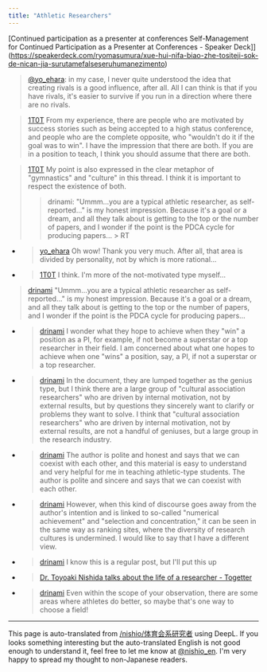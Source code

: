 ```yaml
---
title: "Athletic Researchers"
---
```


[Continued participation as a presenter at conferences Self-Management for Continued Participation as a Presenter at Conferences - Speaker Deck]](https://speakerdeck.com/ryomasumura/xue-hui-nifa-biao-zhe-tositeji-sok-de-nican-jia-surutamefalseseruhumanezimento)

> [@yo_ehara](https://twitter.com/yo_ehara/status/1137632108329914368?s=20): in my case, I never quite understood the idea that creating rivals is a good influence, after all. All I can think is that if you have rivals, it's easier to survive if you run in a direction where there are no rivals.


> [1T0T](https://twitter.com/1T0T/status/1137646049089077249) From my experience, there are people who are motivated by success stories such as being accepted to a high status conference, and people who are the complete opposite, who "wouldn't do it if the goal was to win". I have the impression that there are both. If you are in a position to teach, I think you should assume that there are both.

> [1T0T](https://twitter.com/1T0T/status/1137892600734609408) My point is also expressed in the clear metaphor of "gymnastics" and "culture" in this thread. I think it is important to respect the existence of both.
>  >drinami: "Ummm...you are a typical athletic researcher, as self-reported..." is my honest impression.
>  Because it's a goal or a dream, and all they talk about is getting to the top or the number of papers, and I wonder if the point is the PDCA cycle for producing papers... > RT
- > [yo_ehara](https://twitter.com/yo_ehara/status/1137646697872482304) Oh wow! Thank you very much. After all, that area is divided by personality, not by which is more rational...
- > [1T0T](https://twitter.com/1T0T/status/1137648088078725122) I think. I'm more of the not-motivated type myself...

> [drinami](https://twitter.com/drinami/status/1137889760591007744) "Ummm...you are a typical athletic researcher as self-reported..." is my honest impression.
>  Because it's a goal or a dream, and all they talk about is getting to the top or the number of papers, and I wonder if the point is the PDCA cycle for producing papers...
- > [drinami](https://twitter.com/drinami/status/1137889906590593025) I wonder what they hope to achieve when they "win" a position as a PI, for example, if not become a superstar or a top researcher in their field. I am concerned about what one hopes to achieve when one "wins" a position, say, a PI, if not a superstar or a top researcher.
- > [drinami](https://twitter.com/drinami/status/1137890042049835013) In the document, they are lumped together as the genius type, but I think there are a large group of "cultural association researchers" who are driven by internal motivation, not by external results, but by questions they sincerely want to clarify or problems they want to solve. I think that "cultural association researchers" who are driven by internal motivation, not by external results, are not a handful of geniuses, but a large group in the research industry.
- > [drinami](https://twitter.com/drinami/status/1137890148257943552) The author is polite and honest and says that we can coexist with each other, and this material is easy to understand and very helpful for me in teaching athletic-type students. The author is polite and sincere and says that we can coexist with each other.
- > [drinami](https://twitter.com/drinami/status/1137890149080059904) However, when this kind of discourse goes away from the author's intention and is linked to so-called "numerical achievement" and "selection and concentration," it can be seen in the same way as ranking sites, where the diversity of research cultures is undermined. I would like to say that I have a different view.
- > [drinami](https://twitter.com/drinami/status/1137901524166643713) I know this is a regular post, but I'll put this up
- > [Dr. Toyoaki Nishida talks about the life of a researcher - Togetter](https://togetter.com/li/434713)
- > [drinami](https://twitter.com/drinami/status/1137902111335673863) Even within the scope of your observation, there are some areas where athletes do better, so maybe that's one way to choose a field!

---
This page is auto-translated from [/nishio/体育会系研究者](https://scrapbox.io/nishio/体育会系研究者) using DeepL. If you looks something interesting but the auto-translated English is not good enough to understand it, feel free to let me know at [@nishio_en](https://twitter.com/nishio_en). I'm very happy to spread my thought to non-Japanese readers.